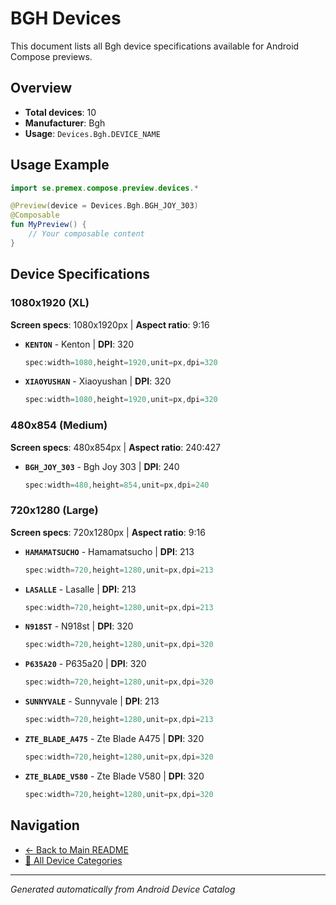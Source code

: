 # BGH Devices

This document lists all Bgh device specifications available for Android Compose previews.

## Overview

- **Total devices**: 10
- **Manufacturer**: Bgh
- **Usage**: `Devices.Bgh.DEVICE_NAME`

## Usage Example

```kotlin
import se.premex.compose.preview.devices.*

@Preview(device = Devices.Bgh.BGH_JOY_303)
@Composable
fun MyPreview() {
    // Your composable content
}
```

## Device Specifications

### 1080x1920 (XL)

**Screen specs**: 1080x1920px | **Aspect ratio**: 9:16

- **`KENTON`** - Kenton | **DPI**: 320
  ```kotlin
  spec:width=1080,height=1920,unit=px,dpi=320
  ```

- **`XIAOYUSHAN`** - Xiaoyushan | **DPI**: 320
  ```kotlin
  spec:width=1080,height=1920,unit=px,dpi=320
  ```

### 480x854 (Medium)

**Screen specs**: 480x854px | **Aspect ratio**: 240:427

- **`BGH_JOY_303`** - Bgh Joy 303 | **DPI**: 240
  ```kotlin
  spec:width=480,height=854,unit=px,dpi=240
  ```

### 720x1280 (Large)

**Screen specs**: 720x1280px | **Aspect ratio**: 9:16

- **`HAMAMATSUCHO`** - Hamamatsucho | **DPI**: 213
  ```kotlin
  spec:width=720,height=1280,unit=px,dpi=213
  ```

- **`LASALLE`** - Lasalle | **DPI**: 213
  ```kotlin
  spec:width=720,height=1280,unit=px,dpi=213
  ```

- **`N918ST`** - N918st | **DPI**: 320
  ```kotlin
  spec:width=720,height=1280,unit=px,dpi=320
  ```

- **`P635A20`** - P635a20 | **DPI**: 320
  ```kotlin
  spec:width=720,height=1280,unit=px,dpi=320
  ```

- **`SUNNYVALE`** - Sunnyvale | **DPI**: 213
  ```kotlin
  spec:width=720,height=1280,unit=px,dpi=213
  ```

- **`ZTE_BLADE_A475`** - Zte Blade A475 | **DPI**: 320
  ```kotlin
  spec:width=720,height=1280,unit=px,dpi=320
  ```

- **`ZTE_BLADE_V580`** - Zte Blade V580 | **DPI**: 320
  ```kotlin
  spec:width=720,height=1280,unit=px,dpi=320
  ```

## Navigation

- [← Back to Main README](../../README.md)
- [📱 All Device Categories](../README.md)

---
*Generated automatically from Android Device Catalog*
